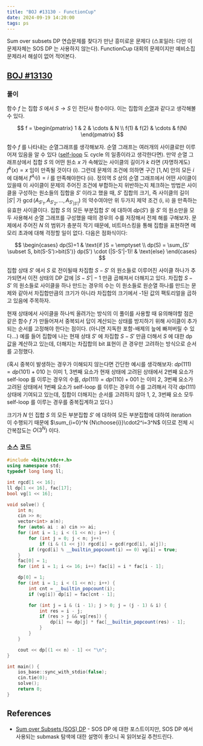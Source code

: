 ```yaml
---
title: "BOJ #13130 - FunctionCup"
date: 2024-09-19 14:20:00
tags: ps
---
```


Sum over subsets DP 연습문제를 찾다가 만난 흥미로운 문제다 (스포일러: 다만 이 문제자체는 SOS DP 는 사용하지 않는다). FunctionCup 대회의 문제이지만 예비소집 문제라서 해설이 없어 적어본다.

## [BOJ #13130](https://www.acmicpc.net/problem/13130)
### 풀이
함수 $f$ 는 집합 $S$ 에서 $S \to S$ 인 전단사 함수이다. 이는 집합의 [순열](https://ko.wikipedia.org/wiki/%EC%88%9C%EC%97%B4)과 같다고 생각해볼 수 있다.

$$
f = \begin{pmatrix}
1 & 2 & \cdots & N \\
f(1) & f(2) & \cdots & f(N)
\end{pmatrix}
$$

함수 $f$ 를 나타내는 순열그래프를 생각해보자. 순열 그래프는 여러개의 사이클로만 이루어져 있음을 알 수 있다 ([self-loop](https://en.wikipedia.org/wiki/Loop_(graph_theory)) 도 cycle 의 일종이라고 생각한다면). 만약 순열 그래프상에서 집합 $S$ 의 어떤 원소 $x$ 가 속해있는 사이클의 길이가 $k$ 라면 (자명하게도) $f^k(x)=x$ 임이 만족될 것이다 (i).
그런데 문제의 조건에 의하면 구간 $[1,N]$ 안의 모든 $i$ 에 대해서 $f^{A_i}(i)=i$ 를 만족해야한다 (ii). 정의역 $S$ 상의 순열 그래프에서 어떤 사이클이 있을때 이 사이클이 문제의 주어진 조건에 부합하는지 위반하는지 체크하는 방법은 사이클을 구성하는 원소들의 집합을 $S'$ 이라고 했을 때, $S'$ 집합의 크기, 즉 사이클의 길이 $|S'|$ 가 $\gcd(A_{S'_1},A_{S'_2},...,A_{S'_{|S'|}})$ 의 약수여야만 위 두가지 제약 조건 (i, ii) 을 만족하는 유효한 사이클이다.
집합 $S$ 의 모든 부분집합 $S'$ 에 대하여 $dp(S')$ 을 $S'$ 의 원소만을 모두 사용해서 순열 그래프를 구성했을 때의 경우의 수를 저장해서 전체 해를 구해보자. 문제에서 주어진 $N$ 의 범위가 충분히 작기 때문에, 비트마스킹을 통해 집합을 표현하면 메모리 초과에 대해 걱정할 일이 없다. 다음은 점화식이다:

$$
\begin{cases}
dp(S)=1 & \text{if }S = \emptyset \\
dp(S) = \sum_{S' \subset S, bit(S-S')>bit(S')} dp(S') \cdot (|S-S'|-1)! & \text{else}
\end{cases}
$$

집합 상태 $S'$ 에서 $S$ 로 전이될때 차집합 $S-S'$ 의 원소들로 이루어진 사이클 하나가 추가되면서 이전 상태의 DP 값에 $|S-S'|-1$ 만큼 곱해져서 더해지고 있다. 차집합 $S-S'$ 의 원소들로 사이클을 하나 만드는 경우의 수는 이 원소들로 원순열 하나를 만드는 문제와 같아서 차집합만큼의 크기가 아니라 차집합의 크기에서 -1된 값의 팩토리얼을 곱하고 있음에 주목하자.

현재 상태에서 사이클을 하나씩 올려가는 방식의 이 풀이를 사용할 때 유의해야할 점은 같은 함수 $f$ 가 만들어져서 중복되서 답이 계산되는 상태를 방지하기 위해 사이클이 추가되는 순서를 고정해야 한다는 점이다. (아니면 지독한 포함-배제의 늪에 빠져버릴 수 있다...) 예를 들어 집합에 나는 현재 상태 $S'$ 에 차집합 $S-S'$ 만큼 더해서 $S$ 에 대한 dp 값을 계산하고 있는데, 더해지는 차집합의 bit 표현이 큰 경우만 고려하는 방식으로 순서를 고정했다. 

(혹시 중복이 발생하는 경우가 이해되지 않는다면 간단한 예시를 생각해보자: $dp(111) = dp(101) + 010$ 는 이미 1, 3번째 요소가 현재 상태에 고려된 상태에서 2번째 요소가 self-loop 를 이루는 경우의 수를, $dp(111) = dp(110) + 001$ 는 이미 2, 3번째 요소가 고려된 상태에서 1번째 요소가 self-loop 를 이루는 경우의 수를 고려해서 각각 $dp(111)$ 상태에 기여되고 있는데, 집합이 더해지는 순서를 고려하지 않아 1, 2, 3번째 요소 모두 self-loop 를 이루는 경우를 중복집계하고 있다.)

크기가 $N$ 인 집합 $S$ 의 모든 부분집합 $S'$ 에 대하여 모든 부분집합에 대하여 iteration 이 수행되기 때문에 $\sum_{i=0}^N {N\choose{i}}\cdot2^i=3^N$ 이므로 전체 시간복잡도는 $O(3^N)$ 이다.

### 소스 코드
```cpp
#include <bits/stdc++.h>
using namespace std;
typedef long long ll;

int rgcd[1 << 16];
ll dp[1 << 16], fac[17];
bool vg[1 << 16];

void solve() {
    int n;
    cin >> n;
    vector<int> a(n);
    for (auto& ai : a) cin >> ai;
    for (int i = 1; i < (1 << n); i++) {
        for (int j = 0; j < n; j++)
            if (i & (1 << j)) rgcd[i] = gcd(rgcd[i], a[j]);
        if (rgcd[i] % __builtin_popcount(i) == 0) vg[i] = true;
    }
    fac[0] = 1;
    for (int i = 1; i <= 16; i++) fac[i] = i * fac[i - 1];

    dp[0] = 1;
    for (int i = 1; i < (1 << n); i++) {
        int cnt = __builtin_popcount(i);
        if (vg[i]) dp[i] = fac[cnt - 1];

        for (int j = i & (i - 1); j > 0; j = (j - 1) & i) {
            int res = i - j;
            if (res > j && vg[res]) {
                dp[i] += dp[j] * fac[__builtin_popcount(res) - 1];
            }
        }
    }

    cout << dp[(1 << n) - 1] << "\n";
}

int main() {
    ios_base::sync_with_stdio(false);
    cin.tie(0);
    solve();
    return 0;
}
```

## References
- [Sum over Subsets (SOS) DP](https://blog.queuedlab.com/posts/sos-dp) - SOS DP 에 대한 포스트이지만, SOS DP 에서 사용되는 submask 탐색에 대한 설명이 좋으니 꼭 읽어보길 추천드린다.